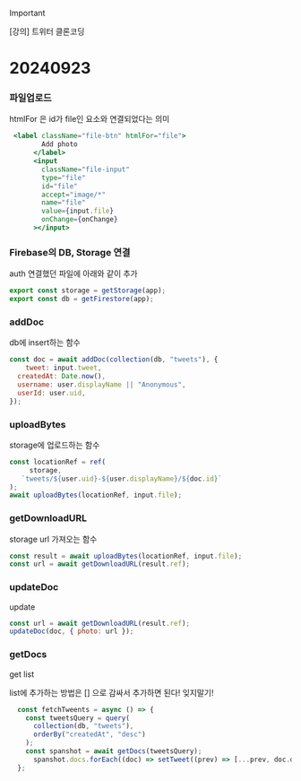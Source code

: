 > [!IMPORTANT]
> [강의] 트위터 클론코딩

# 20240923
### 파일업로드

htmlFor 은 id가 file인 요소와 연결되었다는 의미

```jsx
 <label className="file-btn" htmlFor="file">
        Add photo
      </label>
      <input
        className="file-input"
        type="file"
        id="file"
        accept="image/*"
        name="file"
        value={input.file}
        onChange={onChange}
      ></input>
```

### Firebase의 DB, Storage 연결

auth 연결했던 파일에 아래와 같이 추가

```jsx
export const storage = getStorage(app);
export const db = getFirestore(app);
```

### addDoc

db에 insert하는 함수

```jsx
const doc = await addDoc(collection(db, "tweets"), {
	tweet: input.tweet,
  createdAt: Date.now(),
  username: user.displayName || "Anonymous",
  userId: user.uid,
});
```

### uploadBytes

storage에 업로드하는 함수

```jsx
const locationRef = ref(
	 storage,
   `tweets/${user.uid}-${user.displayName}/${doc.id}`
);
await uploadBytes(locationRef, input.file);
```

### getDownloadURL

storage url 가져오는 함수

```jsx
const result = await uploadBytes(locationRef, input.file);
const url = await getDownloadURL(result.ref);
```

### updateDoc

update

```jsx
const url = await getDownloadURL(result.ref);
updateDoc(doc, { photo: url });
```

### getDocs

get list

list에 추가하는 방법은 [] 으로 감싸서 추가하면 된다! 잊지말기!

```jsx
  const fetchTweents = async () => {
    const tweetsQuery = query(
      collection(db, "tweets"),
      orderBy("createdAt", "desc")
    );
    const spanshot = await getDocs(tweetsQuery);
      spanshot.docs.forEach((doc) => setTweet((prev) => [...prev, doc.data()]));
  };
```
